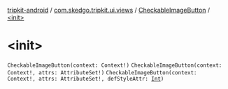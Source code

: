 [tripkit-android](../../index.md) / [com.skedgo.tripkit.ui.views](../index.md) / [CheckableImageButton](index.md) / [&lt;init&gt;](./-init-.md)

# &lt;init&gt;

`CheckableImageButton(context: Context!)`
`CheckableImageButton(context: Context!, attrs: AttributeSet!)`
`CheckableImageButton(context: Context!, attrs: AttributeSet!, defStyleAttr: `[`Int`](https://kotlinlang.org/api/latest/jvm/stdlib/kotlin/-int/index.html)`)`